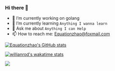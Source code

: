 ### Hi there 👋

- 🔭 I’m currently working on golang
- 🌱 I’m currently learning `Anything I wanna learn`
- 💬 Ask me about `Anything I can Help`
- 📫 How to reach me: Equationzhao@foxmail.com

[![Equationzhao's GitHub stats](https://github-readme-stats.vercel.app/api?username=Equationzhao&show_icons=true&theme=onedark)](https://github.com/anuraghazra/github-readme-stats)

[![willianrod's wakatime stats](https://github-readme-stats.vercel.app/api/wakatime?username=Equation&layout=compact)](https://github.com/anuraghazra/github-readme-stats)

<a href="https://wakatime.com"><img src="https://wakatime.com/share/@Equation/3c29c174-9a89-4845-8ec6-af40cf44bcae.png" /></a>
